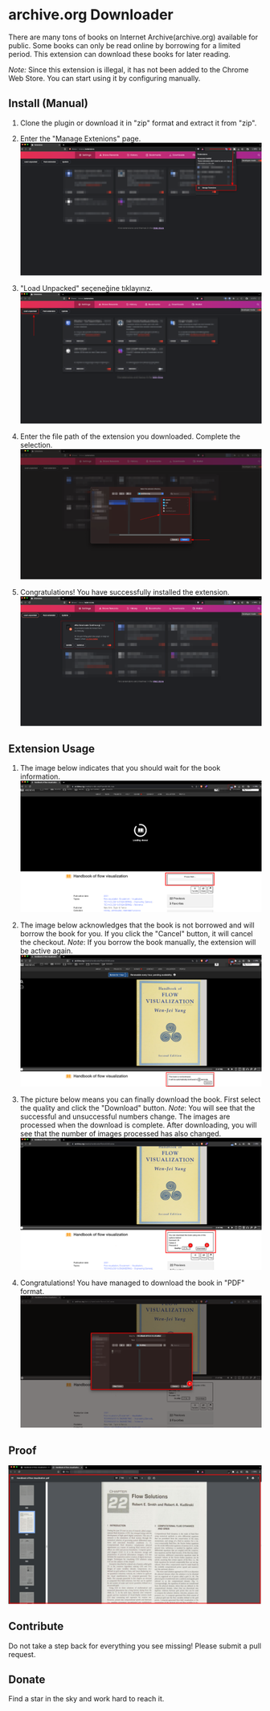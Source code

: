 # archive.org Downloader
There are many tons of books on Internet Archive(archive.org) available for public. Some books can only be read online by borrowing for a limited period. This extension can download these books for later reading.

_Note:_ Since this extension is illegal, it has not been added to the Chrome Web Store. You can start using it by configuring manually.



## Install (Manual)

1. Clone the plugin or download it in "zip" format and extract it from "zip".

2. Enter the "Manage Extenions" page.
![Step-1](./assets/images/step-1.png)

3. "Load Unpacked" seçeneğine tıklayınız.
![Step-2](./assets/images/step-2.png)

4. Enter the file path of the extension you downloaded. Complete the selection.
![Step-3](./assets/images/step-3.png)

5. Congratulations! You have successfully installed the extension.
![Step-4](./assets/images/step-4.png)

## Extension Usage

1. The image below indicates that you should wait for the book information.
![Step-5](./assets/images/step-5.png)

2. The image below acknowledges that the book is not borrowed and will borrow the book for you. If you click the "Cancel" button, it will cancel the checkout.
_Note_: If you borrow the book manually, the extension will be active again.
![Step-6](./assets/images/step-6.png)

3. The picture below means you can finally download the book. First select the quality and click the "Download" button.
_Note_: You will see that the successful and unsuccessful numbers change. The images are processed when the download is complete. After downloading, you will see that the number of images processed has also changed.
![Step-7](./assets/images/step-7.png)

4. Congratulations! You have managed to download the book in "PDF" format.
![Step-8](./assets/images/step-8.png)

## Proof
![Step-9](./assets/images/step-9.png)

## Contribute
Do not take a step back for everything you see missing! Please submit a pull request.

## Donate
Find a star in the sky and work hard to reach it.